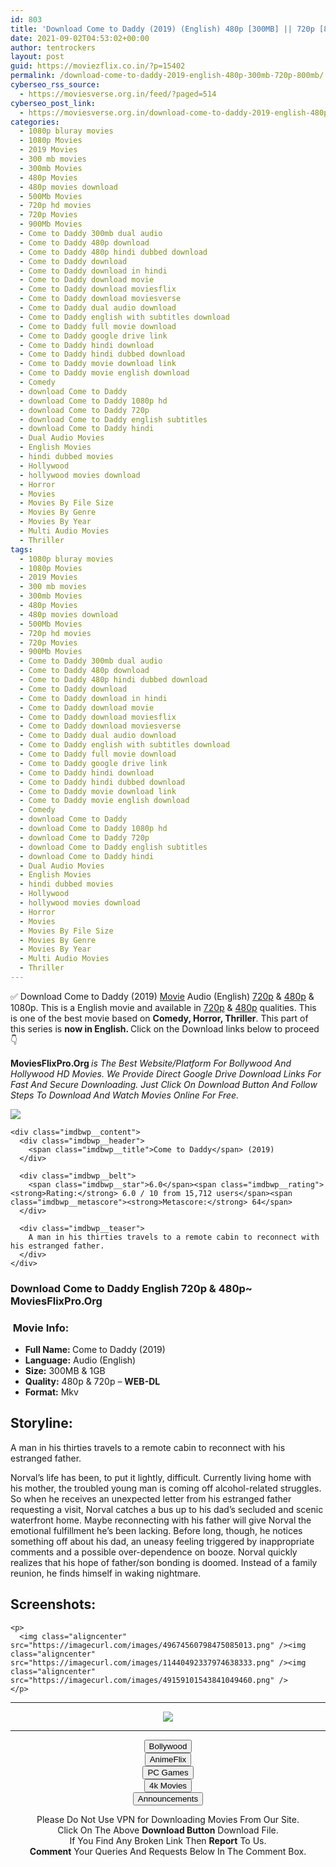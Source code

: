 ```yaml
---
id: 803
title: 'Download Come to Daddy (2019) (English) 480p [300MB] || 720p [800MB]'
date: 2021-09-02T04:53:02+00:00
author: tentrockers
layout: post
guid: https://moviezflix.co.in/?p=15402
permalink: /download-come-to-daddy-2019-english-480p-300mb-720p-800mb/
cyberseo_rss_source:
  - https://moviesverse.org.in/feed/?paged=514
cyberseo_post_link:
  - https://moviesverse.org.in/download-come-to-daddy-2019-english-480p-720p/
categories:
  - 1080p bluray movies
  - 1080p Movies
  - 2019 Movies
  - 300 mb movies
  - 300mb Movies
  - 480p Movies
  - 480p movies download
  - 500Mb Movies
  - 720p hd movies
  - 720p Movies
  - 900Mb Movies
  - Come to Daddy 300mb dual audio
  - Come to Daddy 480p download
  - Come to Daddy 480p hindi dubbed download
  - Come to Daddy download
  - Come to Daddy download in hindi
  - Come to Daddy download movie
  - Come to Daddy download moviesflix
  - Come to Daddy download moviesverse
  - Come to Daddy dual audio download
  - Come to Daddy english with subtitles download
  - Come to Daddy full movie download
  - Come to Daddy google drive link
  - Come to Daddy hindi download
  - Come to Daddy hindi dubbed download
  - Come to Daddy movie download link
  - Come to Daddy movie english download
  - Comedy
  - download Come to Daddy
  - download Come to Daddy 1080p hd
  - download Come to Daddy 720p
  - download Come to Daddy english subtitles
  - download Come to Daddy hindi
  - Dual Audio Movies
  - English Movies
  - hindi dubbed movies
  - Hollywood
  - hollywood movies download
  - Horror
  - Movies
  - Movies By File Size
  - Movies By Genre
  - Movies By Year
  - Multi Audio Movies
  - Thriller
tags:
  - 1080p bluray movies
  - 1080p Movies
  - 2019 Movies
  - 300 mb movies
  - 300mb Movies
  - 480p Movies
  - 480p movies download
  - 500Mb Movies
  - 720p hd movies
  - 720p Movies
  - 900Mb Movies
  - Come to Daddy 300mb dual audio
  - Come to Daddy 480p download
  - Come to Daddy 480p hindi dubbed download
  - Come to Daddy download
  - Come to Daddy download in hindi
  - Come to Daddy download movie
  - Come to Daddy download moviesflix
  - Come to Daddy download moviesverse
  - Come to Daddy dual audio download
  - Come to Daddy english with subtitles download
  - Come to Daddy full movie download
  - Come to Daddy google drive link
  - Come to Daddy hindi download
  - Come to Daddy hindi dubbed download
  - Come to Daddy movie download link
  - Come to Daddy movie english download
  - Comedy
  - download Come to Daddy
  - download Come to Daddy 1080p hd
  - download Come to Daddy 720p
  - download Come to Daddy english subtitles
  - download Come to Daddy hindi
  - Dual Audio Movies
  - English Movies
  - hindi dubbed movies
  - Hollywood
  - hollywood movies download
  - Horror
  - Movies
  - Movies By File Size
  - Movies By Genre
  - Movies By Year
  - Multi Audio Movies
  - Thriller
---
```

<div class="thecontent clearfix">
  <p>
    ✅ Download Come to Daddy (2019) <a href="https://moviesverse.org.in/category/movies/" data-wpel-link="internal">Movie</a> Audio (English) <a href="https://moviesverse.org.in/720p-movies/" data-wpel-link="internal">720p</a>&nbsp;&&nbsp;<a href="https://moviesverse.org.in/480p-movies/" data-wpel-link="internal">480p</a> & 1080p. This is a English movie and available in <a href="https://moviesverse.org.in/720p-movies/" data-wpel-link="internal">720p</a>&nbsp;&&nbsp;<a href="https://moviesverse.org.in/480p-movies/" data-wpel-link="internal">480p</a> qualities. This is one of the best movie based on <strong>Comedy, Horror, Thriller</strong>. This part of this series is <strong>now in <span>English. </span></strong><span>Click on the Download links below to proceed👇</span>
  </p>
  
  <p>
    <strong><span>MoviesFlixPro.Org&nbsp;</span></strong><em>is The Best Website/Platform For Bollywood And Hollywood HD Movies. We Provide Direct Google Drive Download Links For Fast And Secure Downloading. Just Click On Download Button And Follow Steps To&nbsp;Download And Watch Movies Online For Free.</em>
  </p>
  
  <div class="imdbwp imdbwp--movie dark">
    <div class="imdbwp__thumb">
      <a class="imdbwp__link" target="_blank" title="Come to Daddy" href="https://www.imdb.com/title/tt8816194/" rel="nofollow external noopener noreferrer" data-wpel-link="external"><img class="imdbwp__img" src="https://m.media-amazon.com/images/M/MV5BMmMxNGVjZWQtNzc4NC00MzBkLTgzODItNWQzN2UzNWY0Zjc4XkEyXkFqcGdeQXVyNjU1NzU3MzE@._V1_SX300.jpg" /></a>
    </div>
    
    <div class="imdbwp__content">
      <div class="imdbwp__header">
        <span class="imdbwp__title">Come to Daddy</span> (2019)
      </div>
      
      <div class="imdbwp__belt">
        <span class="imdbwp__star">6.0</span><span class="imdbwp__rating"><strong>Rating:</strong> 6.0 / 10 from 15,712 users</span><span class="imdbwp__metascore"><strong>Metascore:</strong> 64</span>
      </div>
      
      <div class="imdbwp__teaser">
        A man in his thirties travels to a remote cabin to reconnect with his estranged father.
      </div>
    </div>
  </div>
  
  <h3>
    <span>Download Come to Daddy English 720p & 480p~ MoviesFlixPro.Org</span>
  </h3>
  
  <h3>
    <span>&nbsp;Movie Info:&nbsp;</span>
  </h3>
  
  <ul>
    <li>
      <strong>Full Name: </strong>Come to Daddy (2019)
    </li>
    <li>
      <strong>Language:</strong> Audio (English)
    </li>
    <li>
      <strong>Size:</strong> 300MB & 1GB
    </li>
    <li>
      <strong>Quality:</strong> 480p & 720p – <span><strong>WEB-DL</strong></span>
    </li>
    <li>
      <strong>Format:</strong>&nbsp;Mkv
    </li>
  </ul>
  
  <h2>
    <span>Storyline:</span>
  </h2>
  
  <p>
    A man in his thirties travels to a remote cabin to reconnect with his estranged father.
  </p>
  
  <div>
    Norval’s life has been, to put it lightly, difficult. Currently living home with his mother, the troubled young man is coming off alcohol-related struggles. So when he receives an unexpected letter from his estranged father requesting a visit, Norval catches a bus up to his dad’s secluded and scenic waterfront home. Maybe reconnecting with his father will give Norval the emotional fulfillment he’s been lacking. Before long, though, he notices something off about his dad, an uneasy feeling triggered by inappropriate comments and a possible over-dependence on booze. Norval quickly realizes that his hope of father/son bonding is doomed. Instead of a family reunion, he finds himself in waking nightmare.
  </div>
  
  <div class="summary_text">
    <h2>
      <span>Screenshots:</span>
    </h2>
    
    <p>
      <img class="aligncenter" src="https://imagecurl.com/images/49674560798475085013.png" /><img class="aligncenter" src="https://imagecurl.com/images/11440492337974638333.png" /><img class="aligncenter" src="https://imagecurl.com/images/49159101543841049460.png" />
    </p>
  </div>
</div>

<center>
  </p> 
  
  <hr />
  
  <p>
    <a href="http://gdrivepro.xyz/join.php" data-wpel-link="external" target="_blank" rel="nofollow external noopener noreferrer"><img src="https://i.imgur.com/FhMdWdW.png" /></a>
  </p>
  
  <hr />
  
  <p>
    <a href="https://dogemovies.xyz" target="_blank" data-wpel-link="external" rel="nofollow external noopener noreferrer"><button class="button button5">Bollywood</button></a><br /> <a href="https://animeflix.in" target="_blank" data-wpel-link="external" rel="nofollow external noopener noreferrer"><button class="button button5">AnimeFlix</button></a><br /> <a href="https://gamesflix.net/" target="_blank" data-wpel-link="external" rel="nofollow external noopener noreferrer"><button class="button button5">PC Games</button></a><br /> <a href="https://uhdmovies.in" target="_blank" data-wpel-link="external" rel="nofollow external noopener noreferrer"><button class="button button5">4k Movies</button></a><br /> <a href="https://moviesverse.org.in/announcements/" target="_blank" data-wpel-link="internal" rel="noopener"><button class="button button5">Announcements</button></a>
  </p>
  
  <div class="alert alert-danger">
    Please Do Not Use VPN for Downloading Movies From Our Site.
  </div>
  
  <div class="alert alert-success">
    Click On The Above <strong>Download Button</strong> Download File.
  </div>
  
  <div class="alert alert-warning">
    If You Find Any Broken Link Then <strong>Report</strong> To Us.
  </div>
  
  <div class="alert alert-info">
    <strong>Comment</strong> Your Queries And Requests Below In The Comment Box.
  </div>
  
  <p>
    </center>
  </p>